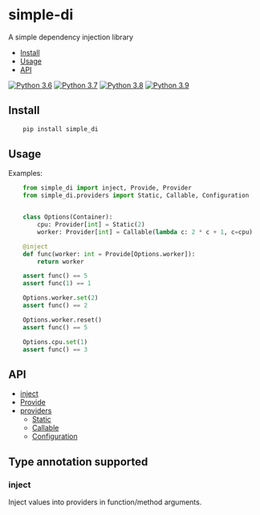 # simple-di

A simple dependency injection library

- [Install](#install)
- [Usage](#usage)
- [API](#api)

[![Python 3.6](https://github.com/bojiang/simple_di/workflows/Python%203.6/badge.svg)](https://github.com/bojiang/simple_di/actions/workflows/py36.yml)
[![Python 3.7](https://github.com/bojiang/simple_di/workflows/Python%203.7/badge.svg)](https://github.com/bojiang/simple_di/actions/workflows/py37.yml)
[![Python 3.8](https://github.com/bojiang/simple_di/workflows/Python%203.8/badge.svg)](https://github.com/bojiang/simple_di/actions/workflows/py38.yml)
[![Python 3.9](https://github.com/bojiang/simple_di/workflows/Python%203.9/badge.svg)](https://github.com/bojiang/simple_di/actions/workflows/py39.yml)

## Install

``` bash
    pip install simple_di
```

## Usage

Examples:

```python
    from simple_di import inject, Provide, Provider
    from simple_di.providers import Static, Callable, Configuration


    class Options(Container):
        cpu: Provider[int] = Static(2)
        worker: Provider[int] = Callable(lambda c: 2 * c + 1, c=cpu)

    @inject
    def func(worker: int = Provide[Options.worker]):
        return worker

    assert func() == 5
    assert func(1) == 1

    Options.worker.set(2)
    assert func() == 2

    Options.worker.reset()
    assert func() == 5

    Options.cpu.set(1)
    assert func() == 3
```


## API

- [inject](#inject)
- [Provide](#Provide)
- [providers](#providers)
  - [Static](#Static)
  - [Callable](#Callable)
  - [Configuration](#Configuration)

## Type annotation supported


### inject

Inject values into providers in function/method arguments.

